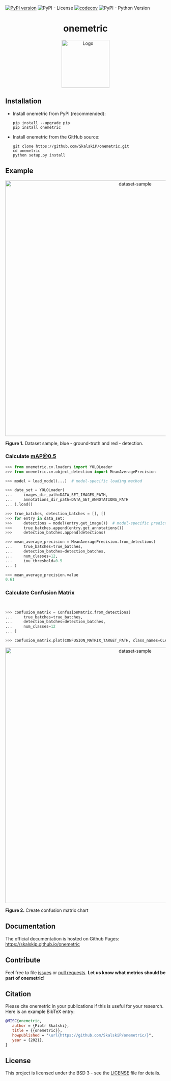 [![PyPI version](https://badge.fury.io/py/onemetric.svg)](https://badge.fury.io/py/onemetric)
![PyPI - License](https://img.shields.io/pypi/l/onemetric)
[![codecov](https://codecov.io/gh/SkalskiP/onemetric/branch/master/graph/badge.svg?token=ZFSEYF9WN4)](https://codecov.io/gh/SkalskiP/onemetric)
![PyPI - Python Version](https://img.shields.io/pypi/pyversions/onemetric)

<h1 align="center">onemetric</h1>

<p align="center"> 
    <img width="150" src="https://onemetric-images.s3.eu-central-1.amazonaws.com/favicon.png" alt="Logo">
</p>

## Installation

* Install onemetric from PyPI (recommended):

   ```console
   pip install --upgrade pip
   pip install onemetric
   ```
  
* Install onemetric from the GitHub source:

   ```console
   git clone https://github.com/SkalskiP/onemetric.git
   cd onemetric
   python setup.py install
   ```

## Example

<p align="center"> 
    <img width="800" src="https://onemetric-images.s3.eu-central-1.amazonaws.com/sample.png" alt="dataset-sample">
</p>

**Figure 1.** Dataset sample, blue - ground-truth and red - detection.

### Calculate mAP@0.5

```python
>>> from onemetric.cv.loaders import YOLOLoader
>>> from onemetric.cv.object_detection import MeanAveragePrecision

>>> model = load_model(...)  # model-specific loading method

>>> data_set = YOLOLoader(
...     images_dir_path=DATA_SET_IMAGES_PATH, 
...     annotations_dir_path=DATA_SET_ANNOTATIONS_PATH
... ).load()

>>> true_batches, detection_batches = [], []
>>> for entry in data_set:
>>>     detections = model(entry.get_image())  # model-specific prediction method
>>>     true_batches.append(entry.get_annotations())
>>>     detection_batches.append(detections)

>>> mean_average_precision = MeanAveragePrecision.from_detections(
...     true_batches=true_batches, 
...     detection_batches=detection_batches, 
...     num_classes=12,
...     iou_threshold=0.5
... )

>>> mean_average_precision.value
0.61
```

### Calculate Confusion Matrix

```python


>>> confusion_matrix = ConfusionMatrix.from_detections(
...     true_batches=true_batches, 
...     detection_batches=detection_batches,
...     num_classes=12
... )

>>> confusion_matrix.plot(CONFUSION_MATRIX_TARGET_PATH, class_names=CLASS_NAMES)
```

<p align="center"> 
    <img width="800" src="https://onemetric-images.s3.eu-central-1.amazonaws.com/confusion_matrix.png" alt="dataset-sample">
</p>

**Figure 2.** Create confusion matrix chart

## Documentation

The official documentation is hosted on Github Pages: https://skalskip.github.io/onemetric

## Contribute

Feel free to file [issues](https://github.com/SkalskiP/onemetric/issues) or [pull requests](https://github.com/SkalskiP/onemetric/pulls). **Let us know what metrics should be part of onemetric!**

## Citation

Please cite onemetric in your publications if this is useful for your research. Here is an example BibTeX entry:

```BibTeX
@MISC{onemetric,
   author = {Piotr Skalski},
   title = {{onemetric}},
   howpublished = "\url{https://github.com/SkalskiP/onemetric/}",
   year = {2021},
}
```

## License

This project is licensed under the BSD 3 - see the [LICENSE][1] file for details.


[1]: https://github.com/SkalskiP/onemetric/blob/master/LICENSE
